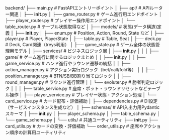 backend/
├── main.py                     # FastAPIエントリーポイント
│
├── api/                        # APIルーター関連
│   ├── __init__.py
│   ├── game_router.py          # ゲーム進行用エンドポイント
│   ├── player_router.py        # プレイヤー操作用エンドポイント
│   └── table_router.py         # テーブル状態取得など
│
├── models/                     # 状態(データ構造)定義
│   ├── __init__.py
│   ├── enum.py                 # Position, Action, Round, State など
│   ├── player.py               # Player, PlayerState
│   ├── table.py                # Table, Seat
│   ├── deck.py                 # Deck, Card関連（treys利用）
│   ├── game_state.py           # ゲーム全体の状態管理用モデル
│
├── services/                   # ビジネスロジック層
│   ├── __init__.py
│   │
│   ├── game/                   # ゲーム進行に関するロジックまとめ
│   │   ├── __init__.py
│   │   ├── game_service.py     # ハンド進行やラウンド遷移の統括
│   │   ├── action_manager.py   # アクション実行ロジック（bet/call/fold等）
│   │   ├── position_manager.py # BTN/SB/BB割り当てロジック
│   │   ├── round_manager.py    # ラウンド進行管理
│   │   └── evoluter.py         # 勝者判定ロジック
│   │
│   ├── table_service.py        # 座席・ポット・ラウンドリセットなどテーブル操作
│   ├── player_service.py       # プレイヤー状態・アクション処理
│   └── card_service.py         # カード配布・評価補助
│
├── dependencies.py             # DI設定（サービスインスタンス生成など）
│
├── schemas/                    # API入出力用Pydanticスキーマ
│   ├── __init__.py
│   ├── player_schema.py
│   ├── table_schema.py
│   └── game_schema.py
│
└── utils/                      # 共通ユーティリティ
    ├── __init__.py
    ├── card_utils.py           # カードの変換・評価補助
    └── order_utils.py          # 座席やアクション順序の計算用ユーティリティ
